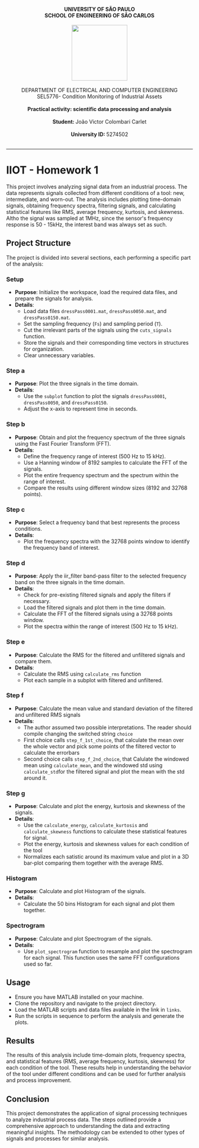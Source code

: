 <!DOCTYPE html>
<html lang="en">
<head>
  <meta charset="UTF-8">
  <meta name="viewport" content="width=device-width, initial-scale=1.0">
</head>
<body>

<p align="center">
  <b> UNIVERSITY OF SÃO PAULO </b>
  <br>
  <b> SCHOOL OF ENGINEERING OF SÃO CARLOS </b>
  <br> <br>
  <img src="https://github.com/joaocolombari/Projeto2023/assets/105496210/b6cf7a10-fe32-4d49-b1be-8d29e147b0ec" width="150">
  <br> <br>
  DEPARTMENT OF ELECTRICAL AND COMPUTER ENGINEERING
  <br>
  SEL5776- Condition Monitoring of Industrial Assets
  <br> <br>
  <b> Practical activity: scientific data processing and analysis </b>
  <br><br>
  <b>Student: </b> João Victor Colombari Carlet <br><br>
  <b>University ID: </b> 5274502 <br><br>
</p>

<hr>

<h1>IIOT - Homework 1</h1>

<p>This project involves analyzing signal data from an industrial process. The data represents signals collected from different conditions of a tool: new, intermediate, and worn-out. The analysis includes plotting time-domain signals, obtaining frequency spectra, filtering signals, and calculating statistical features like RMS, average frequency, kurtosis, and skewness. Altho the signal was sampled at 1MHz, since the sensor's frequency response is 50 - 15kHz, the interest band was always set as such.</p>

<h2>Project Structure</h2>

<p>The project is divided into several sections, each performing a specific part of the analysis:</p>

<h3>Setup</h3>
<ul>
  <li><b>Purpose</b>: Initialize the workspace, load the required data files, and prepare the signals for analysis.</li>
  <li><b>Details</b>: 
    <ul>
      <li>Load data files <code>dressPass0001.mat</code>, <code>dressPass0050.mat</code>, and <code>dressPass0150.mat</code>.</li>
      <li>Set the sampling frequency (<code>Fs</code>) and sampling period (<code>T</code>).</li>
      <li>Cut the irrelevant parts of the signals using the <code>cuts_signals</code> function.</li>
      <li>Store the signals and their corresponding time vectors in structures for organization.</li>
      <li>Clear unnecessary variables.</li>
    </ul>
  </li>
</ul>

<h3>Step a</h3>
<ul>
  <li><b>Purpose</b>: Plot the three signals in the time domain.</li>
  <li><b>Details</b>: 
    <ul>
      <li>Use the <code>subplot</code> function to plot the signals <code>dressPass0001</code>, <code>dressPass0050</code>, and <code>dressPass0150</code>.</li>
      <li>Adjust the x-axis to represent time in seconds.</li>
    </ul>
  </li>
</ul>

<h3>Step b</h3>
<ul>
  <li><b>Purpose</b>: Obtain and plot the frequency spectrum of the three signals using the Fast Fourier Transform (FFT).</li>
  <li><b>Details</b>: 
    <ul>
      <li>Define the frequency range of interest (500 Hz to 15 kHz).</li>
      <li>Use a Hanning window of 8192 samples to calculate the FFT of the signals.</li>
      <li>Plot the entire frequency spectrum and the spectrum within the range of interest.</li>
      <li>Compare the results using different window sizes (8192 and 32768 points).</li>
    </ul>
  </li>
</ul>

<h3>Step c</h3>
<ul>
  <li><b>Purpose</b>: Select a frequency band that best represents the process conditions.</li>
  <li><b>Details</b>: 
    <ul>
      <li>Plot the frequency spectra with the 32768 points window to identify the frequency band of interest.</li>
    </ul>
  </li>
</ul>

<h3>Step d</h3>
<ul>
  <li><b>Purpose</b>: Apply the </code>iir_filter</code> band-pass filter to the selected frequency band on the three signals in the time domain.</li>
  <li><b>Details</b>: 
    <ul>
      <li>Check for pre-existing filtered signals and apply the filters if necessary.</li>
      <li>Load the filtered signals and plot them in the time domain.</li>
      <li>Calculate the FFT of the filtered signals using a 32768 points window.</li>
      <li>Plot the spectra within the range of interest (500 Hz to 15 kHz).</li>
    </ul>
  </li>
</ul>

<h3>Step e</h3>
<ul>
  <li><b>Purpose</b>: Calculate the RMS for the filtered and unfiltered signals and compare them.</li>
  <li><b>Details</b>: 
    <ul>
      <li>Calculate the RMS using <code>calculate_rms</code> function</li>
      <li>Plot each sample in a subplot with filtered and unfiltered.</li>
    </ul>
  </li>
</ul>

<h3>Step f</h3>
<ul>
  <li><b>Purpose</b>: Calculate the mean value and standard deviation of the filtered and unfiltered RMS signals</li>
  <li><b>Details</b>: 
    <ul>
      <li>The author assumed two possible interpretations. The reader should compile changing the switched string <code>choice</code></li>
      <li>First choice calls <code>step_f_1st_choice</code>, that calculate the mean over the whole vector and pick some points of the filtered vector to calculate the errorbars </li>
      <li>Second choice calls <code>step_f_2nd_choice</code>, that Calulate the windowed mean using <code>calculate_mean</code>, and the windowed std using <code>calculate_std</code>for the filtered signal and plot the mean with the std around it.</li>
    </ul>
  </li>
</ul>

<h3>Step g</h3>
<ul>
  <li><b>Purpose</b>: Calculate and plot the energy, kurtosis and skewness of the signals.</li>
  <li><b>Details</b>: 
    <ul>
      <li>Use the <code>calculate_energy</code>, <code>calculate_kurtosis</code> and <code>calculate_skewness</code> functions to calculate these statistical features for signal.</li>
      <li>Plot the energy, kurtosis and skewness values for each condition of the tool</li>
      <li>Normalizes each satistic around its maximum value and plot in a 3D bar-plot comparing them together with the average RMS.</li>
    </ul>
  </li>
</ul>

<h3>Histogram</h3>
<ul>
  <li><b>Purpose</b>: Calculate and plot Histogram of the signals.</li>
  <li><b>Details</b>: 
    <ul>
      <li>Calculate the 50 bins Histogram for each signal and plot them together.</li>
    </ul>
  </li>
</ul>

<h3>Spectrogram</h3>
<ul>
  <li><b>Purpose</b>: Calculate and plot Spectrogram of the signals.</li>
  <li><b>Details</b>: 
    <ul>
      <li>Use <code>plot_spectrogram</code> function to resample and plot the spectrogram for each signal. This function uses the same FFT configurations used so far.</li>
    </ul>
  </li>
</ul>

<h2>Usage</h2>
<ul>
  <li>Ensure you have MATLAB installed on your machine.</li>
  <li>Clone the repository and navigate to the project directory.</li>
  <li>Load the MATLAB scripts and data files available in the link in <code>links</code>.</li>
  <li>Run the scripts in sequence to perform the analysis and generate the plots.</li>
</ul>

<h2>Results</h2>
<p>The results of this analysis include time-domain plots, frequency spectra, and statistical features (RMS, average frequency, kurtosis, skewness) for each condition of the tool. These results help in understanding the behavior of the tool under different conditions and can be used for further analysis and process improvement.</p>

<h2>Conclusion</h2>
<p>This project demonstrates the application of signal processing techniques to analyze industrial process data. The steps outlined provide a comprehensive approach to understanding the data and extracting meaningful insights. The methodology can be extended to other types of signals and processes for similar analysis.</p>

</body>
</html>
